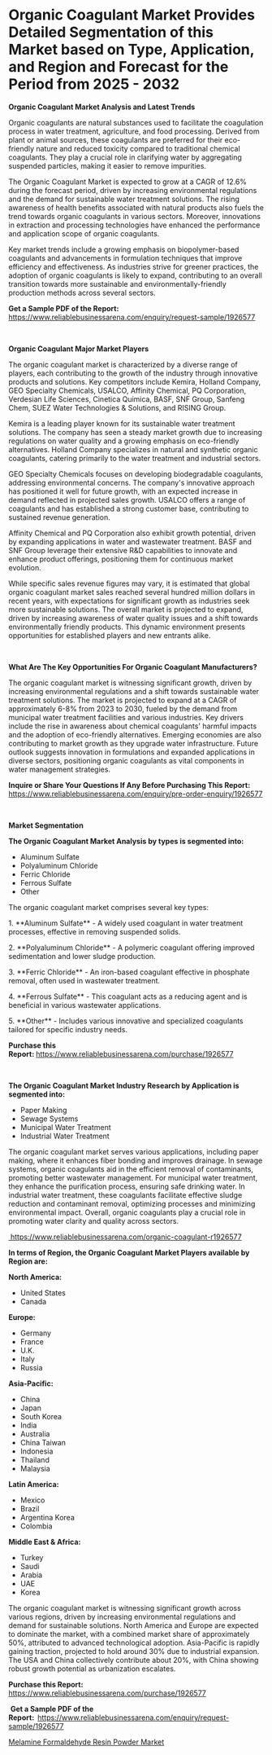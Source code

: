 <p><h1>Organic Coagulant Market Provides Detailed Segmentation of this Market based on Type, Application, and Region and Forecast for the Period from 2025 - 2032</h1></p><p><strong>Organic Coagulant Market Analysis and Latest Trends</strong></p>
<p><p>Organic coagulants are natural substances used to facilitate the coagulation process in water treatment, agriculture, and food processing. Derived from plant or animal sources, these coagulants are preferred for their eco-friendly nature and reduced toxicity compared to traditional chemical coagulants. They play a crucial role in clarifying water by aggregating suspended particles, making it easier to remove impurities.</p><p>The Organic Coagulant Market is expected to grow at a CAGR of 12.6% during the forecast period, driven by increasing environmental regulations and the demand for sustainable water treatment solutions. The rising awareness of health benefits associated with natural products also fuels the trend towards organic coagulants in various sectors. Moreover, innovations in extraction and processing technologies have enhanced the performance and application scope of organic coagulants. </p><p>Key market trends include a growing emphasis on biopolymer-based coagulants and advancements in formulation techniques that improve efficiency and effectiveness. As industries strive for greener practices, the adoption of organic coagulants is likely to expand, contributing to an overall transition towards more sustainable and environmentally-friendly production methods across several sectors.</p></p>
<p><strong>Get a Sample PDF of the Report:&nbsp;</strong> <a href="https://www.reliablebusinessarena.com/enquiry/request-sample/1926577?utm_campaign=2639&utm_medium=2&utm_source=Github&utm_content=ia&utm_term=02042025&utm_id=organic-coagulant">https://www.reliablebusinessarena.com/enquiry/request-sample/1926577</a></p>
<p>&nbsp;</p>
<p><strong>Organic Coagulant Major Market Players</strong></p>
<p><p>The organic coagulant market is characterized by a diverse range of players, each contributing to the growth of the industry through innovative products and solutions. Key competitors include Kemira, Holland Company, GEO Specialty Chemicals, USALCO, Affinity Chemical, PQ Corporation, Verdesian Life Sciences, Cinetica Quimica, BASF, SNF Group, Sanfeng Chem, SUEZ Water Technologies & Solutions, and RISING Group.</p><p>Kemira is a leading player known for its sustainable water treatment solutions. The company has seen a steady market growth due to increasing regulations on water quality and a growing emphasis on eco-friendly alternatives. Holland Company specializes in natural and synthetic organic coagulants, catering primarily to the water treatment and industrial sectors.</p><p>GEO Specialty Chemicals focuses on developing biodegradable coagulants, addressing environmental concerns. The company's innovative approach has positioned it well for future growth, with an expected increase in demand reflected in projected sales growth. USALCO offers a range of coagulants and has established a strong customer base, contributing to sustained revenue generation.</p><p>Affinity Chemical and PQ Corporation also exhibit growth potential, driven by expanding applications in water and wastewater treatment. BASF and SNF Group leverage their extensive R&D capabilities to innovate and enhance product offerings, positioning them for continuous market evolution.</p><p>While specific sales revenue figures may vary, it is estimated that global organic coagulant market sales reached several hundred million dollars in recent years, with expectations for significant growth as industries seek more sustainable solutions. The overall market is projected to expand, driven by increasing awareness of water quality issues and a shift towards environmentally friendly products. This dynamic environment presents opportunities for established players and new entrants alike.</p></p>
<p>&nbsp;</p>
<p><strong>What Are The Key Opportunities For Organic Coagulant Manufacturers?</strong></p>
<p><p>The organic coagulant market is witnessing significant growth, driven by increasing environmental regulations and a shift towards sustainable water treatment solutions. The market is projected to expand at a CAGR of approximately 6-8% from 2023 to 2030, fueled by the demand from municipal water treatment facilities and various industries. Key drivers include the rise in awareness about chemical coagulants' harmful impacts and the adoption of eco-friendly alternatives. Emerging economies are also contributing to market growth as they upgrade water infrastructure. Future outlook suggests innovation in formulations and expanded applications in diverse sectors, positioning organic coagulants as vital components in water management strategies.</p></p>
<p><strong>Inquire or Share Your Questions If Any Before Purchasing This Report:</strong> <a href="https://www.reliablebusinessarena.com/enquiry/pre-order-enquiry/1926577?utm_campaign=2639&utm_medium=2&utm_source=Github&utm_content=ia&utm_term=02042025&utm_id=organic-coagulant">https://www.reliablebusinessarena.com/enquiry/pre-order-enquiry/1926577</a></p>
<p>&nbsp;</p>
<p><strong>Market Segmentation</strong></p>
<p><strong>The Organic Coagulant Market Analysis by types is segmented into:</strong></p>
<p><ul><li>Aluminum Sulfate</li><li>Polyaluminum Chloride</li><li>Ferric Chloride</li><li>Ferrous Sulfate</li><li>Other</li></ul></p>
<p><p>The organic coagulant market comprises several key types: </p><p>1. **Aluminum Sulfate** - A widely used coagulant in water treatment processes, effective in removing suspended solids. </p><p>2. **Polyaluminum Chloride** - A polymeric coagulant offering improved sedimentation and lower sludge production. </p><p>3. **Ferric Chloride** - An iron-based coagulant effective in phosphate removal, often used in wastewater treatment. </p><p>4. **Ferrous Sulfate** - This coagulant acts as a reducing agent and is beneficial in various wastewater applications. </p><p>5. **Other** - Includes various innovative and specialized coagulants tailored for specific industry needs.</p></p>
<p><strong>Purchase this Report:&nbsp;</strong><a href="https://www.reliablebusinessarena.com/purchase/1926577?utm_campaign=2639&utm_medium=2&utm_source=Github&utm_content=ia&utm_term=02042025&utm_id=organic-coagulant">https://www.reliablebusinessarena.com/purchase/1926577</a></p>
<p>&nbsp;</p>
<p><strong>The Organic Coagulant Market Industry Research by Application is segmented into:</strong></p>
<p><ul><li>Paper Making</li><li>Sewage Systems</li><li>Municipal Water Treatment</li><li>Industrial Water Treatment</li></ul></p>
<p><p>The organic coagulant market serves various applications, including paper making, where it enhances fiber bonding and improves drainage. In sewage systems, organic coagulants aid in the efficient removal of contaminants, promoting better wastewater management. For municipal water treatment, they enhance the purification process, ensuring safe drinking water. In industrial water treatment, these coagulants facilitate effective sludge reduction and contaminant removal, optimizing processes and minimizing environmental impact. Overall, organic coagulants play a crucial role in promoting water clarity and quality across sectors.</p></p>
<p><a href="https://www.reliablebusinessarena.com/organic-coagulant-r1926577?utm_campaign=2639&utm_medium=2&utm_source=Github&utm_content=ia&utm_term=02042025&utm_id=organic-coagulant">&nbsp;https://www.reliablebusinessarena.com/organic-coagulant-r1926577</a></p>
<p><strong>In terms of Region, the Organic Coagulant Market Players available by Region are:</strong></p>
<p>
    <p> <strong> North America: </strong>
        <ul>
            <li>United States</li>
            <li>Canada</li>
        </ul>
        </p> 
    <p> <strong> Europe: </strong>
        <ul>
            <li>Germany</li>
            <li>France</li>
            <li>U.K.</li>
            <li>Italy</li>
            <li>Russia</li>
        </ul>
        </p> 
    <p> <strong> Asia-Pacific: </strong>
        <ul>
            <li>China</li>
            <li>Japan</li>
            <li>South Korea</li>
            <li>India</li>
            <li>Australia</li>
            <li>China Taiwan</li>
            <li>Indonesia</li>
            <li>Thailand</li>
            <li>Malaysia</li>
        </ul>
        </p> 
    <p> <strong> Latin America: </strong>
        <ul>
            <li>Mexico</li>
            <li>Brazil</li>
            <li>Argentina Korea</li>
            <li>Colombia</li>
        </ul>
        </p> 
    <p> <strong> Middle East & Africa: </strong>
        <ul>
            <li>Turkey</li>
            <li>Saudi</li>
            <li>Arabia</li>
            <li>UAE</li>
            <li>Korea</li>
        </ul>
    </p>
    </p>
<p><p>The organic coagulant market is witnessing significant growth across various regions, driven by increasing environmental regulations and demand for sustainable solutions. North America and Europe are expected to dominate the market, with a combined market share of approximately 50%, attributed to advanced technological adoption. Asia-Pacific is rapidly gaining traction, projected to hold around 30% due to industrial expansion. The USA and China collectively contribute about 20%, with China showing robust growth potential as urbanization escalates.</p></p>
<p><strong>Purchase this Report: </strong><a href="https://www.reliablebusinessarena.com/purchase/1926577?utm_campaign=2639&utm_medium=2&utm_source=Github&utm_content=ia&utm_term=02042025&utm_id=organic-coagulant">https://www.reliablebusinessarena.com/purchase/1926577</a></p>
<p>&nbsp;<strong>Get a Sample PDF of the Report:&nbsp;&nbsp;</strong><a href="https://www.reliablebusinessarena.com/enquiry/request-sample/1926577?utm_campaign=2639&utm_medium=2&utm_source=Github&utm_content=ia&utm_term=02042025&utm_id=organic-coagulant">https://www.reliablebusinessarena.com/enquiry/request-sample/1926577</a></p>
<p><strong></strong></p>
<p><p><a href="https://github.com/akaalahk/Market-Research-Report-List-1/blob/main/melamine-formaldehyde-resin-powder-market.md?utm_campaign=2639&utm_medium=2&utm_source=Github&utm_content=ia&utm_term=02042025&utm_id=organic-coagulant">Melamine Formaldehyde Resin Powder Market</a></p></p>
